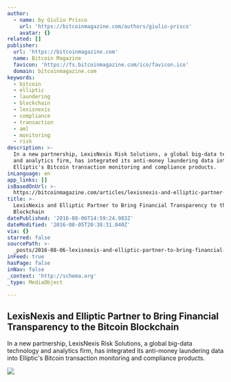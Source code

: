 ```yaml
---
author:
  - name: by Giulio Prisco
    url: 'https://bitcoinmagazine.com/authors/giulio-prisco'
    avatar: {}
related: []
publisher:
  url: 'https://bitcoinmagazine.com'
  name: Bitcoin Magazine
  favicon: 'https://fs.bitcoinmagazine.com/ico/favicon.ico'
  domain: bitcoinmagazine.com
keywords:
  - bitcoin
  - elliptic
  - laundering
  - blockchain
  - lexisnexis
  - compliance
  - transaction
  - aml
  - monitoring
  - risk
description: >-
  In a new partnership, LexisNexis Risk Solutions, a global big-data technology
  and analytics firm, has integrated its anti-money laundering data into
  Elliptic's Bitcoin transaction monitoring and compliance products.
inLanguage: en
app_links: []
isBasedOnUrl: >-
  https://bitcoinmagazine.com/articles/lexisnexis-and-elliptic-partner-to-bring-financial-transparency-to-the-bitcoin-blockchain-1470422811
title: >-
  LexisNexis and Elliptic Partner to Bring Financial Transparency to the Bitcoin
  Blockchain
datePublished: '2016-08-06T14:59:24.983Z'
dateModified: '2016-08-05T20:38:31.040Z'
via: {}
starred: false
sourcePath: >-
  _posts/2016-08-06-lexisnexis-and-elliptic-partner-to-bring-financial-transpare.md
inFeed: true
hasPage: false
inNav: false
_context: 'http://schema.org'
_type: MediaObject

---
```

<article style=""><h1>LexisNexis and Elliptic Partner to Bring Financial Transparency to the Bitcoin Blockchain</h1><p>In a new partnership, LexisNexis Risk Solutions, a global big-data technology and analytics firm, has integrated its anti-money laundering data into Elliptic's Bitcoin transaction monitoring and compliance products.</p><img src="https://fs.bitcoinmagazine.com/img/articles/lexisnexis-and-elliptic-partner-to-bring-financial-transparency-to-the-bitcoin-blockchain.jpg" /></article>